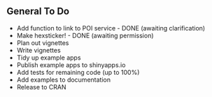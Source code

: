 
## General To Do

* Add function to link to POI service - DONE (awaiting clarification)
* Make hexsticker! - DONE (awaiting permission)
* Plan out vignettes
* Write vignettes
* Tidy up example apps
* Publish example apps to shinyapps.io
* Add tests for remaining code (up to 100%)
* Add examples to documentation
* Release to CRAN
